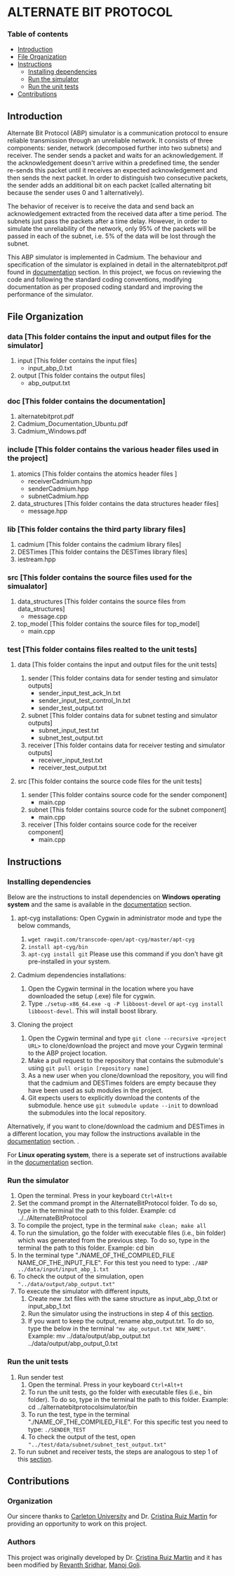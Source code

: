 # ALTERNATE BIT PROTOCOL

### Table of contents

- [Introduction](#Introduction)
- [File Organization](#File-Organization)
- [Instructions](#Instructions)
	- [Installing dependencies](#Installing-dependencies)
	- [Run the simulator](#Run-the-simulator)
	- [Run the unit tests](#Run-the-unit-tests)
- [Contributions](#Contributions)

## Introduction 

Alternate Bit Protocol (ABP) simulator is a communication protocol to ensure reliable transmission through an unreliable network. It consists of three components: sender, network (decomposed further into two subnets) and receiver. The sender sends a packet and waits for an acknowledgement. If the acknowledgement doesn't arrive within a predefined time, the sender re-sends this packet until it receives an expected acknowledgement and then sends the next packet. In order to distinguish two consecutive packets, the sender adds an additional bit on each packet (called alternating bit because the sender uses 0 and 1 alternatively). 

The behavior of receiver is to receive the data and send back an acknowledgement extracted from the received data after a time period. The subnets just pass the packets after a time delay. However, in order to simulate the unreliability of the network, only 95% of the packets will be passed in each of the subnet, i.e. 5% of the data will be lost through the subnet.

This ABP simulator is implemented in Cadmium. The behaviour and specification of the simulator is explained in detail in the alternatebitprot.pdf found in [documentation](https://github.com/Revanth91/AlternateBitProtocolSimulator/tree/master/doc) section. In this project, we focus on reviewing the code and following the standard coding conventions, modifying documentation as per proposed coding standard and improving the performance of the simulator.

## File Organization

### data [This folder contains the input and output files for the simulator]
1. input [This folder contains the input files]
	- input_abp_0.txt
2. output [This folder contains the output files]
	- abp_output.txt

### doc [This folder contains the documentation]
1. alternatebitprot.pdf
2. Cadmium_Documentation_Ubuntu.pdf
3. Cadmium_Windows.pdf

### include [This folder contains the various header files used in the project]
1. atomics [This folder contains the atomics header files ]
	- receiverCadmium.hpp
	- senderCadmium.hpp
	- subnetCadmium.hpp
2. data_structures [This folder contains the data structures header files]
 	- message.hpp	

### lib [This folder contains the third party library files]
1. cadmium [This folder contains the cadmium library files]
2. DESTimes [This folder contains the DESTimes library files]
3. iestream.hpp
	
### src [This folder contains the source files used for the simualator] 
1. data_structures [This folder contains the source files from data_structures]
	- message.cpp
2. top_model [This folder contains the source files for top_model]
	- main.cpp

### test [This folder contains files realted to the unit tests]
1. data [This folder contains the input and output files for the unit tests]
	1. sender [This folder contains data for sender testing and simulator outputs]
		- sender_input_test_ack_In.txt
		- sender_input_test_control_In.txt
		- sender_test_output.txt
	2. subnet [This folder contains data for subnet testing and simulator outputs]
	    - subnet_input_test.txt
	    - subnet_test_output.txt
	3. receiver [This folder contains data for receiver testing and simulator outputs]
	    - receiver_input_test.txt
	    - receiver_test_output.txt


2. src [This folder contains the source code files for the unit tests]
	1. sender [This folder contains source code for the sender component]
		- main.cpp
	2. subnet [This folder contains source code for the subnet component]
		- main.cpp
	3. receiver [This folder contains source code for the receiver component]
		- main.cpp


## Instructions

### Installing dependencies

Below are the instructions to install dependencies on **Windows operating system** and the same is available in the [documentation](https://github.com/Revanth91/AlternateBitProtocolSimulator/tree/master/doc) section.

1. apt-cyg installations: Open Cygwin in administrator mode and type the below commands, 
	1. `wget rawgit.com/transcode-open/apt-cyg/master/apt-cyg`
	2. `install apt-cyg/bin`
	3. `apt-cyg install git` Please use this command if you don't have git pre-installed in your system.

2. Cadmium dependencies installations: 
	1. Open the Cygwin terminal in the location where you have downloaded the setup (.exe) file for cygwin. 
	2. Type `./setup-x86_64.exe -q -P libboost-devel` or `apt-cyg install libboost-devel`. This will install boost library.

3. Cloning the project
	1. Open the Cygwin terminal and type `git clone --recursive <project URL>` to clone/download the project and move your Cygwin terminal to the ABP project location. 
	2. Make a pull request to the repository that contains the submodule's using `git pull origin [repository name]`
	2. As a new user when you clone/download the repository, you will find that the cadmium and DESTimes folders are empty because they have been used as sub modules in the project.
	3.  Git expects users to explicitly download the contents of the submodule. hence use `git submodule update --init` to download the submodules into the local repository. 
 
Alternatively, if you want to clone/download the cadmium and DESTimes in a different location, you may follow the instructions available in the [documentation](https://github.com/Revanth91/AlternateBitProtocolSimulator/tree/master/doc) section. .

For **Linux operating system**, there is a seperate set of instructions available in the [documentation](https://github.com/Revanth91/AlternateBitProtocolSimulator/tree/master/doc) section.

### Run the simulator
1. Open the terminal. Press in your keyboard `Ctrl+Alt+t`
2. Set the command prompt in the AlternateBitProtocol folder. To do so, type in the terminal the path to this folder.
		 Example: cd ../../AlternateBitProtocol
3. To compile the project, type in the terminal
		 `make clean; make all`
4. To run the simulation, go the folder with executable files (i.e., bin folder) which was generated from the previous step. To do so, type in the terminal the path to this folder.
		 Example: cd bin
5. In the terminal type "./NAME_OF_THE_COMPILED_FILE NAME_OF_THE_INPUT_FILE". For this test you need to type:
		 `./ABP ../data/input/input_abp_1.txt`
6. To check the output of the simulation, open `"../data/output/abp_output.txt"`
7. To execute the simulator with different inputs,
	1. Create new .txt files with the same structure as input_abp_0.txt or input_abp_1.txt
	2. Run the simulator using the instructions in step 4 of this [section](#Run-the-simulator).
	3. If you want to keep the output, rename abp_output.txt. To do so, type the below in the terminal
	  `"mv abp_output.txt NEW_NAME"`.
		Example: mv ../data/output/abp_output.txt ../data/output/abp_output_0.txt

### Run the unit tests
1. Run sender test
	1. Open the terminal. Press in your keyboard `Ctrl+Alt+t`
	2. To run the unit tests, go the folder with executable files (i.e., bin folder). To do so, type in the 
	   terminal the path to this folder. 
	      Example: cd ../alternatebitprotocolsimulator/bin
	3. To run the test, type in the terminal "./NAME_OF_THE_COMPILED_FILE". For this specific test you need 
	   to type:
		  `./SENDER_TEST`
	4. To check the output of the test, open `"../test/data/subnet/subnet_test_output.txt"`
2. To run subnet and receiver tests, the steps are analogous to step 1 of this [section](#Run-the-unit-tests).

## Contributions 

### Organization 
Our sincere thanks to [Carleton University](https://carleton.ca/) and Dr. [Cristina Ruiz Martin](https://github.com/cruizm) for providing an opportunity to work on this project. 
### Authors
This project was originally developed by Dr. [Cristina Ruiz Martin](https://github.com/cruizm) and it has been modified by [Revanth Sridhar](https://github.com/Revanth91), [Manoj Goli](https://github.com/manoj-goli).